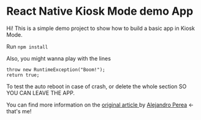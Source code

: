 # React Native Kiosk Mode demo App

Hi! This is a simple demo project to show how to build a basic app in Kiosk Mode.


Run `npm install`

Also, you might wanna play with the lines 

```
throw new RuntimeException("Boom!");
return true;
```

To test the auto reboot in case of crash, or delete the whole section SO YOU CAN LEAVE THE APP.

You can find more information on the [ original article ](https://medium.com/@aeperea/setting-up-an-android-app-with-react-native-in-kiosk-mode-e062b309db71) by [Alejandro Perea](http://alejandroperea.me/) <- that's me! 

